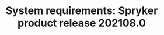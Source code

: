 ---
title: 'System requirements: Spryker product release 202108.0'
description: System requirements for Spryker SCOS 202108.0
template: concept-topic-template
---